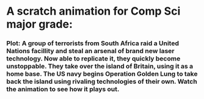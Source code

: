 <h1>A scratch animation for Comp Sci major grade:</h1>

<h3>Plot: A group of terrorists from South Africa raid a United Nations facillity and steal an arsenal of brand new laser technology. Now able to replicate it,
they quickly become unstoppable. They take over the island of Britain, using it as a home base. The US navy begins Operation Golden Lung to take back the
island using rivaling technologies of their own. Watch the animation to see how it plays out.</h3>
